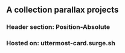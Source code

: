 ## A collection parallax projects

### Header section: Position-Absolute

### Hosted on: uttermost-card.surge.sh



